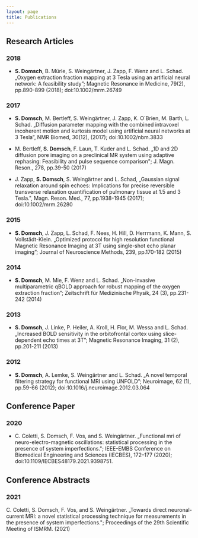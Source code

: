 ```yaml
---
layout: page
title: Publications
---
```


## Research Articles

### 2018
- **S. Domsch**, B. Mürle, S. Weingärtner, J. Zapp, F. Wenz and L. Schad. „Oxygen extraction fraction mapping at 3 Tesla using an artificial neural network: A feasibility study”; Magnetic Resonance in Medicine, 79(2), pp.890-899 (2018); doi:10.1002/mrm.26749

### 2017
- **S. Domsch**, M. Bertleff, S. Weingärtner, J. Zapp, K. O´Brien, M. Barth, L. Schad. „Diffusion parameter mapping with the combined intravoxel incoherent motion and kurtosis model using artificial neural networks at 3 Tesla”, NMR Biomed, 30(12), (2017); doi:10.1002/nbm.3833

- M. Bertleff, **S. Domsch**, F. Laun, T. Kuder and L. Schad. „1D and 2D diffusion pore imaging on a preclinical MR system using adaptive rephasing: Feasibility and pulse sequence comparison"; J. Magn. Reson., 278, pp.39-50 (2017)

- J. Zapp, **S. Domsch**, S. Weingärtner and L. Schad, „Gaussian signal relaxation around spin echoes: Implications for precise reversible transverse relaxation quantification of pulmonary tissue at 1.5 and 3 Tesla.", Magn. Reson. Med., 77, pp.1938-1945 (2017); doi:10.1002/mrm.26280

### 2015
- **S. Domsch**, J. Zapp, L. Schad, F. Nees, H. Hill, D. Herrmann, K. Mann, S. Vollstädt-Klein. „Optimized protocol for high resolution functional Magnetic Resonance Imaging at 3T using single-shot echo planar imaging”; Journal of Neuroscience Methods, 239, pp.170-182 (2015)

### 2014
- **S. Domsch**, M. Mie, F. Wenz and L. Schad. „Non-invasive multiparametric qBOLD approach for robust mapping of the oxygen extraction fraction”; Zeitschrift für Medizinische Physik, 24 (3), pp.231-242 (2014)

### 2013
- **S. Domsch**, J. Linke, P. Heiler, A. Kroll, H. Flor, M. Wessa and L. Schad. „Increased BOLD sensitivity in the orbitofrontal cortex using slice-dependent echo times at 3T”; Magnetic Resonance Imaging, 31 (2), pp.201-211 (2013)

### 2012
- **S. Domsch**, A. Lemke, S. Weingärtner and L. Schad. „A novel temporal filtering strategy for functional MRI using UNFOLD”; Neuroimage, 62 (1), pp.59-66 (2012); doi:10.1016/j.neuroimage.2012.03.064


## Conference Paper
### 2020
- C. Coletti, S. Domsch, F. Vos, and S. Weingärtner. „Functional mri of neuro-electro-magnetic oscillations: statistical processing in the presence of system imperfections."; IEEE-EMBS Conference on Biomedical Engineering and Sciences (IECBES), 172–177 (2020); doi:10.1109/IECBES48179.2021.9398751.

## Conference Abstracts
### 2021
C. Coletti, S. Domsch, F. Vos, and S. Weingärtner. „Towards direct neuronal-current MRI: a novel statistical processing technique for measurements in the presence of system imperfections."; Proceedings of the 29th Scientific Meeting of ISMRM. (2021)